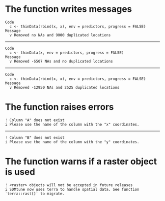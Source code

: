# The function writes messages

    Code
      c <- thinData(rbind(x, x), env = predictors, progress = FALSE)
    Message
      v Removed no NAs and 9000 duplicated locations

---

    Code
      c <- thinData(x, env = predictors, progress = FALSE)
    Message
      v Removed -6507 NAs and no duplicated locations

---

    Code
      c <- thinData(rbind(x, x), env = predictors, progress = FALSE)
    Message
      v Removed -12950 NAs and 2525 duplicated locations

# The function raises errors

    ! Column "A" does not exist
    i Please use the name of the column with the "x" coordinates.

---

    ! Column "B" does not exist
    i Please use the name of the column with the "y" coordinates.

# The function warns if a raster object is used

    ! <raster> objects will not be accepted in future releases
    i SDMtune now uses terra to handle spatial data. See function `terra::rast()` to migrate.

